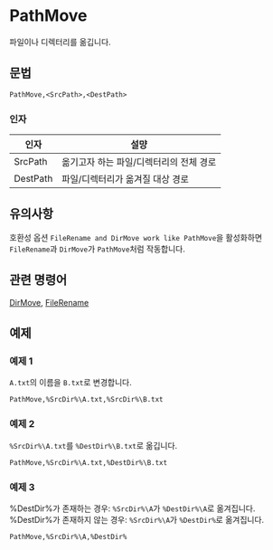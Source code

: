 # PathMove

파일이나 디렉터리를 옮깁니다.

## 문법

```pebakery
PathMove,<SrcPath>,<DestPath>
```

### 인자

| 인자 | 설먕 |
| --- | --- |
| SrcPath | 옮기고자 하는 파일/디렉터리의 전체 경로 |
| DestPath | 파일/디렉터리가 옮겨질 대상 경로 |

## 유의사항

호환성 옵션 `FileRename and DirMove work like PathMove`을 활성화하면 `FileRename`과 `DirMove`가 `PathMove`처럼 작동합니다.

## 관련 명령어

[DirMove](./DirMove.md), [FileRename](./FileRename.md)

## 예제

### 예제 1

`A.txt`의 이름을 `B.txt`로 변경합니다.

```pebakery
PathMove,%SrcDir%\A.txt,%SrcDir%\B.txt
```

### 예제 2

`%SrcDir%\A.txt`를 `%DestDir%\B.txt`로 옮깁니다.

```pebakery
PathMove,%SrcDir%\A.txt,%DestDir%\B.txt
```

### 예제 3

%DestDir%가 존재하는 경우: `%SrcDir%\A`가 `%DestDir%\A`로 옮겨집니다.
%DestDir%가 존재하지 않는 경우: `%SrcDir%\A`가 `%DestDir%`로 옮겨집니다.

```pebakery
PathMove,%SrcDir%\A,%DestDir%
```
